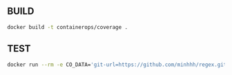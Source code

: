 ## BUILD

```bash
docker build -t containerops/coverage .
```

## TEST

```bash
docker run --rm -e CO_DATA='git-url=https://github.com/minhhh/regex.git entry-path=test/test_regex.py' containerops/coverage
```
